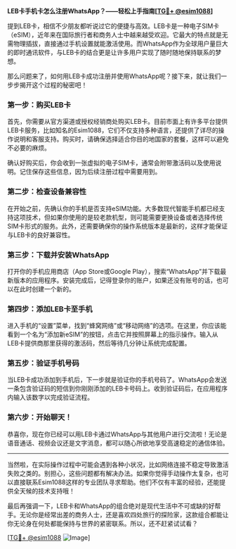 **LEB卡手机卡怎么注册WhatsApp？——轻松上手指南[[TG💪+ @esim1088](https://t.me/s/esim1088)]**

提到LEB卡，相信不少朋友都听说过它的便捷与高效。LEB卡是一种电子SIM卡（eSIM），近年来在国际旅行者和商务人士中越来越受欢迎。它最大的特点就是无需物理插拔，直接通过手机设置就能激活使用。而WhatsApp作为全球用户量巨大的即时通讯软件，与LEB卡的结合更是让许多用户实现了随时随地保持联系的梦想。

那么问题来了，如何用LEB卡成功注册并使用WhatsApp呢？接下来，就让我们一步步揭开这个过程的秘密吧！

### **第一步：购买LEB卡**
首先，你需要从官方渠道或授权经销商处购买LEB卡。目前市面上有许多平台提供LEB卡服务，比如知名的Esim1088，它们不仅支持多种语言，还提供了详尽的操作说明和客服支持。购买时，请确保选择适合你目的地国家的套餐，这样可以避免不必要的麻烦。

确认好购买后，你会收到一张虚拟的电子SIM卡，通常会附带激活码以及使用说明。记住保存这些信息，因为后续注册过程中需要用到。

### **第二步：检查设备兼容性**
在开始之前，先确认你的手机是否支持eSIM功能。大多数现代智能手机都已经支持这项技术，但如果你使用的是较老款机型，则可能需要更换设备或者选择传统SIM卡形式的服务。此外，还需要确保你的操作系统版本是最新的，这样才能保证与LEB卡的良好兼容性。

### **第三步：下载并安装WhatsApp**
打开你的手机应用商店（App Store或Google Play），搜索“WhatsApp”并下载最新版本的应用程序。安装完成后，记得登录你的账户，如果还没有账号的话，也可以在此时创建一个新的。

### **第四步：添加LEB卡至手机**
进入手机的“设置”菜单，找到“蜂窝网络”或“移动网络”的选项。在这里，你应该能看到一个名为“添加新eSIM”的按钮，点击它并按照屏幕上的指示操作。输入从LEB卡提供商那里获得的激活码，然后等待几分钟让系统完成配置。

### **第五步：验证手机号码**
当LEB卡成功添加到手机后，下一步就是验证你的手机号码了。WhatsApp会发送一条包含验证码的短信到你刚刚添加的LEB卡号码上。收到验证码后，在应用程序内输入该数字以完成验证流程。

### **第六步：开始聊天！**
恭喜你，现在你已经可以用LEB卡通过WhatsApp与其他用户进行交流啦！无论是语音通话、视频会议还是文字消息，都可以随心所欲地享受高速稳定的通信体验。

---

当然啦，在实际操作过程中可能会遇到各种小状况，比如网络连接不稳定导致激活失败之类的。别担心，这些问题都有解决办法。如果你觉得手动操作太复杂，也可以直接联系Esim1088这样的专业团队寻求帮助。他们不仅有丰富的经验，还能提供全天候的技术支持哦！

最后再强调一下，LEB卡和WhatsApp的组合绝对是现代生活中不可或缺的好帮手。无论你是经常出差的商务人士，还是喜欢四处旅行的探险家，这款组合都能让你无论身在何处都能保持与世界的紧密联系。所以，还不赶紧试试看？

[[TG💪+ @esim1088](https://t.me/s/esim1088) ![Image](https://i.postimg.cc/4NQfJmqS/Snipaste-2025-05-13-00-14-12.png)]